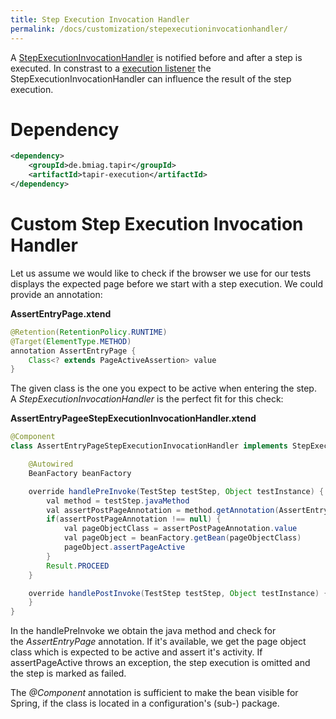 ```yaml
---
title: Step Execution Invocation Handler
permalink: /docs/customization/stepexecutioninvocationhandler/
---
```


A
[StepExecutionInvocationHandler](https://psbm-mvnrepo-p.intranet.kiel.bmiag.de/tapir/latest/apidocs/de/bmiag/tapir/execution/executor/StepExecutionInvocationHandler.html)
is notified before and after a step is executed. In constrast to
a [execution listener](Execution_Listener) the
StepExecutionInvocationHandler can influence the result of the step
execution.

# Dependency

``` xml
<dependency>
    <groupId>de.bmiag.tapir</groupId>
    <artifactId>tapir-execution</artifactId>
</dependency>
```

# Custom Step Execution Invocation Handler

Let us assume we would like to check if the browser we use for our tests
displays the expected page before we start with a step execution. We
could provide an annotation:

**AssertEntryPage.xtend**

``` java
@Retention(RetentionPolicy.RUNTIME)
@Target(ElementType.METHOD)
annotation AssertEntryPage {
    Class<? extends PageActiveAssertion> value
}
```

The given class is the one you expect to be active when entering the
step. A *StepExecutionInvocationHandler* is the perfect fit for this
check:

**AssertEntryPageeStepExecutionInvocationHandler.xtend**

``` java
@Component
class AssertEntryPageStepExecutionInvocationHandler implements StepExecutionInvocationHandler {

    @Autowired
    BeanFactory beanFactory

    override handlePreInvoke(TestStep testStep, Object testInstance) {
        val method = testStep.javaMethod
        val assertPostPageAnnotation = method.getAnnotation(AssertEntryPage)
        if(assertPostPageAnnotation !== null) {
            val pageObjectClass = assertPostPageAnnotation.value
            val pageObject = beanFactory.getBean(pageObjectClass)
            pageObject.assertPageActive
        }
        Result.PROCEED
    }

    override handlePostInvoke(TestStep testStep, Object testInstance) {
    }
}
```

In the handlePreInvoke we obtain the java method and check for
the *AssertEntryPage* annotation. If it's available, we get the page
object class which is expected to be active and assert it's activity. If
assertPageActive throws an exception, the step execution is omitted and
the step is marked as failed.

The *@Component* annotation is sufficient to make the bean visible for
Spring, if the class is located in a configuration's (sub-) package.
